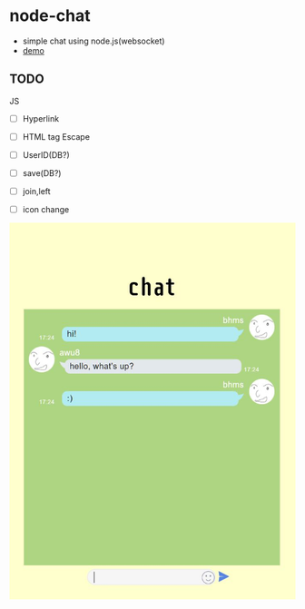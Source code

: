 # node-chat

- simple chat using node.js(websocket)
- [demo](https://node-chat-tmasaaa.glitch.me/)


## TODO
JS
- [ ] Hyperlink
- [ ] HTML tag Escape
- [ ] UserID(DB?)
- [ ] save(DB?)
- [ ] join,left
- [ ] icon change


![image](./_img/img.JPG)
